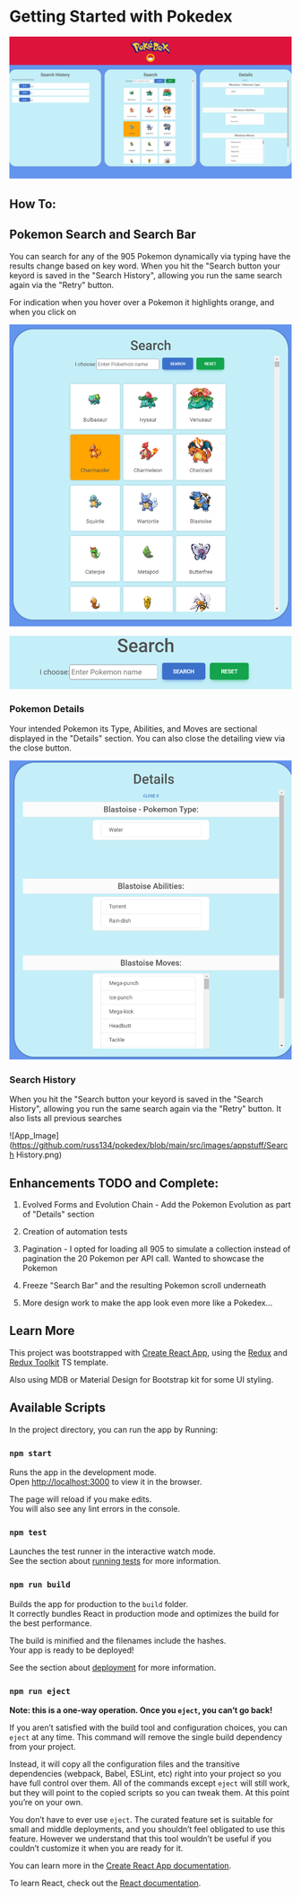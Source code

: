 # Getting Started with Pokedex

![App_Image](https://github.com/russ134/pokedex/blob/main/src/images/appstuff/pokedexscreenshot.png)

## How To:

## Pokemon Search and Search Bar

You can search for any of the 905 Pokemon dynamically via typing have the results change based on key word. When you hit the "Search button your keyord is saved in the "Search History", allowing you run the same search again via the "Retry" button.

For indication when you hover over a Pokemon it highlights orange, and when you click on 

![App_Image](https://github.com/russ134/pokedex/blob/main/src/images/appstuff/Search.png)

![App_Image](https://github.com/russ134/pokedex/blob/main/src/images/appstuff/Searchbar.png)

### Pokemon Details

Your intended Pokemon its Type, Abilities, and Moves are sectional displayed in the "Details" section. You can also close the detailing view via the close button.


![App_Image](https://github.com/russ134/pokedex/blob/main/src/images/appstuff/Details.png)

### Search History
When you hit the "Search button your keyord is saved in the "Search History", allowing you run the same search again via the "Retry" button. It also lists all previous searches

![App_Image](https://github.com/russ134/pokedex/blob/main/src/images/appstuff/Search History.png)

## Enhancements TODO and Complete:

1. Evolved Forms and Evolution Chain - Add the Pokemon Evolution as part of "Details" section

2. Creation of automation tests

3. Pagination - I opted for loading all 905 to simulate a collection instead of pagination the 20 Pokemon per API call. Wanted to showcase the Pokemon

4. Freeze "Search Bar" and the resulting Pokemon scroll underneath

5. More design work to make the app look even more like a Pokedex...

## Learn More

This project was bootstrapped with [Create React App](https://github.com/facebook/create-react-app), using the [Redux](https://redux.js.org/) and [Redux Toolkit](https://redux-toolkit.js.org/) TS template. 

Also using MDB or Material Design for Bootstrap kit for some UI styling.

## Available Scripts

In the project directory, you can run the app by Running:

### `npm start`

Runs the app in the development mode.\
Open [http://localhost:3000](http://localhost:3000) to view it in the browser.

The page will reload if you make edits.\
You will also see any lint errors in the console.

### `npm test`

Launches the test runner in the interactive watch mode.\
See the section about [running tests](https://facebook.github.io/create-react-app/docs/running-tests) for more information.

### `npm run build`

Builds the app for production to the `build` folder.\
It correctly bundles React in production mode and optimizes the build for the best performance.

The build is minified and the filenames include the hashes.\
Your app is ready to be deployed!

See the section about [deployment](https://facebook.github.io/create-react-app/docs/deployment) for more information.

### `npm run eject`

**Note: this is a one-way operation. Once you `eject`, you can’t go back!**

If you aren’t satisfied with the build tool and configuration choices, you can `eject` at any time. This command will remove the single build dependency from your project.

Instead, it will copy all the configuration files and the transitive dependencies (webpack, Babel, ESLint, etc) right into your project so you have full control over them. All of the commands except `eject` will still work, but they will point to the copied scripts so you can tweak them. At this point you’re on your own.

You don’t have to ever use `eject`. The curated feature set is suitable for small and middle deployments, and you shouldn’t feel obligated to use this feature. However we understand that this tool wouldn’t be useful if you couldn’t customize it when you are ready for it.

You can learn more in the [Create React App documentation](https://facebook.github.io/create-react-app/docs/getting-started).

To learn React, check out the [React documentation](https://reactjs.org/).





